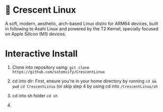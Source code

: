 # 🌙 Crescent Linux
A soft, modern, aesthetic, arch-based Linux distro for ARM64 devices, built in following to Asahi Linux and powered by the T2 Kernel, specially focused on Apple Silicon (M1) devices.

# Interactive Install
1. Clone into repository using:
```git clone https://github.com/satomiify/CrescentLinux```

3. cd into dir:
First, ensure you're in your home directory by running ```cd && pwd```
```cd CrescentLinux``` (or skip step 4 by using cd into ```/CrescentLinux/sh```

5. cd into sh folder
```cd sh```

6. 
